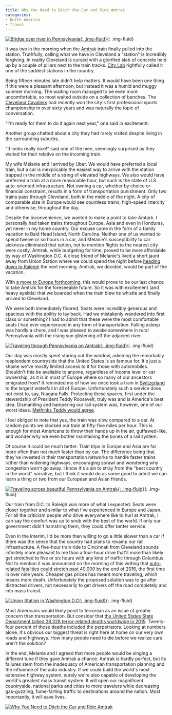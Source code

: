 ```yaml
---
title: Why You Need to Ditch the Car and Ride Amtrak
categories:
- North America
- Travel
---
```


[![Bridge over river in Pennsylvania](https://withoutapath.com/wp-content/uploads/2016/08/Bridge-over-river-in-Pennsylvania.jpg){: .img-fluid}](https://withoutapath.com/wp-content/uploads/2016/08/Bridge-over-river-in-Pennsylvania.jpg){: .img-fluid}

It was two in the morning when the [Amtrak](https://www.amtrak.com/home) train finally pulled into the station. Truthfully, calling what we have in Cleveland a "station" is incredibly forgiving. In reality Cleveland is cursed with a glorified slab of concrete held up by a couple of pillars next to the train tracks. [City Lab](http://www.citylab.com/commute/2015/07/these-are-the-saddest-amtrak-stations-in-america/397817/) rightfully called it one of the saddest stations in the country.<!-- more -->

Being fifteen minutes late didn't help matters. It would have been one thing if this were a pleasant afternoon, but instead it was a humid and muggy summer morning. The waiting room managed to be even more uncomfortable, so most waited outside on a collection of benches. The [Cleveland Cavaliers](https://withoutapath.com/cleveland-championship-car-free/) had recently won the city's first professional sports championship in over sixty years and was naturally the topic of conversation.

"I'm ready for them to do it again next year," one said in excitement.

Another group chatted about a city they had rarely visited despite living in the surrounding suburbs.

"It looks really nice!" said one of the men, seemingly surprised as they waited for their relative on the incoming train.

My wife Melanie and I arrived by Uber. We would have preferred a local train, but a car is inexplicably the easiest way to arrive with the station trapped in the middle of a string of elevated highways. We also would have preferred a train at a more reasonable hour, but such is the state of U.S. auto-oriented infrastructure. Not owning a car, whether by choice or financial constraint, results in a form of transportation punishment. Only two trains pass through Cleveland, both in the middle of the night. A city of comparable size in Europe would see countless trains, high-speed intercity and otherwise, throughout the day.

Despite the inconvenience, we wanted to make a point to take Amtark. I personally had taken trains throughout Europe, Asia and even in Honduras, yet never in my home country. Our excuse came in the form of a family vacation to Bald Head Island, North Carolina. Neither one of us wanted to spend twelve or so hours in a car, and Melanie's susceptibility to car sickness eliminated that option, not to mention flights to the nearest city were costly. Amtrak, while budgeting for time, proved to be more affordable by way of Washington D.C. A close friend of Melanie's lived a short jaunt away from Union Station where we could spend the night before [heading down to Raleigh](https://withoutapath.com/things-to-do-in-raleigh/) the next morning. Amtrak, we decided, would be part of the vacation.

With [a move to Europe forthcoming](https://withoutapath.com/moving-to-germany/), this would prove to be our last chance to take Amtrak for the foreseeable future. So it was with excitement (and heavy eyelids) that we boarded when the train blew its whistle and finally arrived to Cleveland.

We were both immediately floored. Seats were incredibly generous and spacious with the ability to lay back. Had we mistakenly wandered into first class or something? I had to admit that these were the most comfortable seats I had ever experienced in any form of transportation. Falling asleep was hardly a chore, and I was pleased to awake somewhere in rural Pennsylvania with the rising sun glistening off the adjacent river.

[![Traveling through Pennsylvania on Amtrak](https://withoutapath.com/wp-content/uploads/2016/08/Traveling-through-Pennsylvania-on-Amtrak.jpg){: .img-fluid}](https://withoutapath.com/wp-content/uploads/2016/08/Traveling-through-Pennsylvania-on-Amtrak.jpg){: .img-fluid}

Our day was mostly spent staring out the window, admiring the remarkably resplendent countryside that the United States is so famous for. It's just a shame we've mostly limited access to it for those with automobiles. Shouldn't this be available to anyone, regardless of income level or car ownership, as it is in most of Europe where so many of our ancestors emigrated from? It reminded me of how we once took a train in [Switzerland](https://withoutapath.com/traveling-switzerland/) to the largest waterfall in all of Europe. Unfortunately such a service does not exist to, say, Niagara Falls. Protecting these spaces, first under the stewardship of President Teddy Roosevelt, truly was and is America's best idea. Dismantling and hampering our rail system was, however, one of our worst ideas. [Methinks Teddy would agree](http://www.theodorerooseveltcenter.org/).

I feel obliged to note that yes, the train was slow compared to a car. At random points we clocked our train at fifty-five miles per hour. This is enough for most Americans to throw their hands up in the air, guffawed-like, and wonder why we even bother maintaining the bones of a rail system.

Of course it could be much better. Train trips in Europe and Asia are far more often than not much faster than by car. The difference being that they've invested in their transportation networks to handle faster trains rather than widening highways, encouraging sprawl and wondering why congestion won't go away. I know it's a sin to stray from the "best country in the world" narrative, but I think it would do us some good to admit we can learn a thing or two from our European and Asian friends.

[![Traveling across beautiful Pennsylvania on Amtrak](https://withoutapath.com/wp-content/uploads/2016/08/Traveling-across-beautiful-Pennsylvania-on-Amtrak.jpg){: .img-fluid}](https://withoutapath.com/wp-content/uploads/2016/08/Traveling-across-beautiful-Pennsylvania-on-Amtrak.jpg){: .img-fluid}

Our train from D.C. to Raleigh was more of what I expected. Seats were closer together and similar to what I've experienced in Europe and Japan. For all the criticism people who drive everywhere like to hurl at Amtrak, I can say the comfort was up to snub with the best of the world. If only our government didn't hamstring them, they could offer better service.

Even in the interim, I'd be more than willing to go a little slower than a car if there was the sense that the country had plans to revamp our rail infrastructure. A five-hour train ride to Cincinnati from Cleveland sounds infinitely more pleasant to me than a four-hour drive that'll more than likely get stretched to five or six hours with any kind of traffic through Columbus. Not to mention it was announced on the morning of this writing that [auto-related fatalities could stretch past 40,000](http://hosted2.ap.org/APDEFAULT/386c25518f464186bf7a2ac026580ce7/Article_2016-08-23-US--Traffic%20Deaths/id-d876045174f4445f9440de2773132d72) by the end of 2016, the first time in over nine years. Cheaper gas prices has meant more traveling, which means more death. Unfortunately the proposed solution was to go after distracted drivers, not necessarily to get drivers off the road completely and into mass transit.

[![Union Station in Washington D.C](https://withoutapath.com/wp-content/uploads/2016/08/Union-Station-in-Washington-D.C.jpg){: .img-fluid}](https://withoutapath.com/wp-content/uploads/2016/08/Union-Station-in-Washington-D.C.jpg){: .img-fluid}

Most Americans would likely point to terrorism as an issue of greater concern than transportation. But consider that [the United States State Department tallied 28,328 terror-related deaths worldwide in 2015](http://hosted2.ap.org/APDEFAULT/386c25518f464186bf7a2ac026580ce7/Article_2016-08-23-US--Traffic%20Deaths/id-d876045174f4445f9440de2773132d72). Twenty-four percent of those deaths included the perpetrators. Looking at numbers alone, it's obvious our biggest threat is right here at home on our very own roads and highways. How many people need to die before we realize cars aren't the solution?

In the end, Melanie and I agreed that more people would be singing a different tune if they gave Amtrak a chance. Amtrak is hardly perfect, but its failures stem from the inadequacy of American transportation planning and the influence of the auto industry. If we could build the world's most extensive highway system, surely we're also capable of developing the world's greatest mass transit system. It will open our magnificent countryside, national parks and cities to more travelers while decreasing gas-guzzling, fume-farting traffic to destinations around the nation. Most importantly, it will save lives.

[![Why You Need to Ditch the Car and Ride Amtrak](https://withoutapath.com/wp-content/uploads/2016/08/Why-You-Need-to-Ditch-the-Car-and-Ride-Amtrak.png)](https://withoutapath.com/wp-content/uploads/2016/08/Why-You-Need-to-Ditch-the-Car-and-Ride-Amtrak.png)
